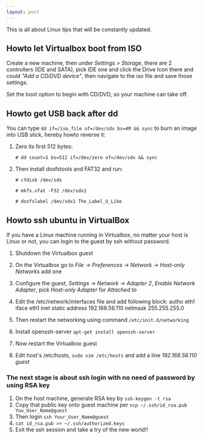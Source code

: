 ```yaml
---
layout: post
---
```

This is all about Linux tips that will be constantly updated.

## Howto let Virtualbox boot from ISO ##
Create a new machine, then under *Settings > Storage*, there are 2 controllers (IDE and SATA), pick IDE one and click the Drive Icon there and could *"Add a CD/DVD device"*, then navigate to the iso file and save those settings.

Set the boot option to begin with CD/DVD, so your machine can take off.


## Howto get USB back after dd ##
You can type `dd if=/iso_file of=/dev/sdx bs=4M && sync` to burn an image into USB stick, hereby howto reverse it:

1. Zero its first 512 bytes:

    `# dd count=1 bs=512 if=/dev/zero of=/dev/sdx && sync`

2. Then install dosfstools and FAT32 and run:

    `# cfdisk /dev/sdx`

    `# mkfs.vfat -F32 /dev/sdx1`

    `# dosfslabel /dev/sdx1 The_Label_U_Like`

## Howto ssh ubuntu in VirtualBox ##
If you have a Linux machine running in Virtualbox, no matter your host is Linux or not, you can login to the guest by ssh without password.

1. Shutdown the Virtualbox guest
2. On the Virtualbox go to *File -> Preferences -> Network -> Host-only Networks* add one
3. Configure the guest, *Settings -> Network -> Adapter 2*, *Enable Network Adapter*, pick *Host-only Adapter* for *Attached to*
4. Edit the /etc/network/interfaces file and add following block:
	autho eth1
	iface eth1 inet static
	address 192.168.56.110
	netmask 255.255.255.0
5. Then restart the networking using command `/etc/init.d/networking`
6. Install openssh-server `apt-get install openssh-server`
7. Now restart the Virtualbox guest

8. Edit host's /etc/hosts, `sudo vim /etc/hosts` and add a line *192.168.56.110  guest*

### The next stage is about ssh login with no need of password by using RSA key ###
1. On the host machine, generate RSA key by `ssh-keygen -t rsa`
2. Copy that public key onto guest machine per `scp ~/.ssh/id_rsa.pub You_User_Name@guest`
3. Then login `ssh Your_User_Name@guest`
4. `cat id_rsa.pub >> ~/.ssh/authorized.keys`
5. Exit the ssh session and take a try of the new world!!

